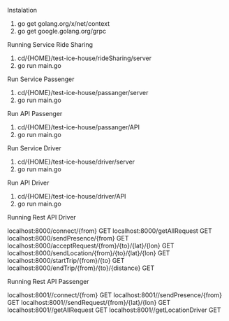 Instalation 

1. go get golang.org/x/net/context
2. go get google.golang.org/grpc

Running Service Ride Sharing

1. cd/{HOME}/test-ice-house/rideSharing/server
2. go run main.go

Run Service Passenger

1. cd/{HOME}/test-ice-house/passanger/server
2. go run main.go

Run API Passenger

1. cd/{HOME}/test-ice-house/passanger/API
2. go run main.go

Run Service Driver

1. cd/{HOME}/test-ice-house/driver/server
2. go run main.go

Run API Driver

1. cd/{HOME}/test-ice-house/driver/API
2. go run main.go




Running Rest API Driver

localhost:8000/connect/{from} GET
localhost:8000/getAllRequest GET
localhost:8000/sendPresence/{from} GET
localhost:8000/acceptRequest/{from}/{to}/{lat}/{lon} GET
localhost:8000/sendLocation/{from}/{to}/{lat}/{lon} GET
localhost:8000/startTrip/{from}/{to} GET 
localhost:8000/endTrip/{from}/{to}/{distance} GET


Running Rest API Passenger

localhost:8001//connect/{from} GET
localhost:8001//sendPresence/{from} GET
localhost:8001//sendRequest/{from}/{lat}/{lon} GET
localhost:8001//getAllRequest GET
localhost:8001//getLocationDriver GET

